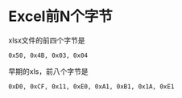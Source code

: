 # Excel前N个字节

xlsx文件的前四个字节是
```
0x50, 0x4B, 0x03, 0x04
```

早期的xls，前八个字节是
```
0xD0, 0xCF, 0x11, 0xE0, 0xA1, 0xB1, 0x1A, 0xE1
```

